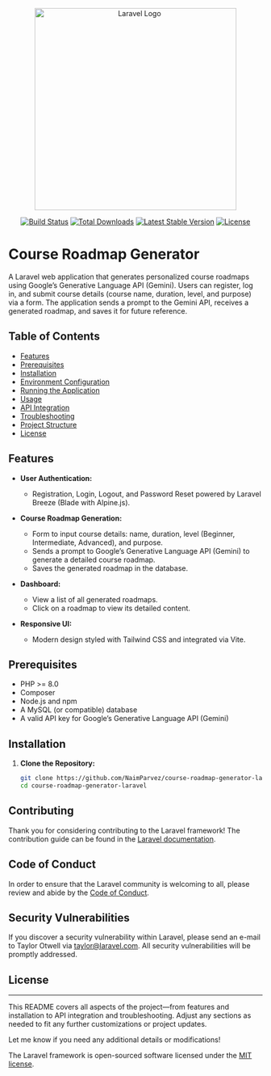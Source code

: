 <p align="center"><a href="https://laravel.com" target="_blank"><img src="https://raw.githubusercontent.com/laravel/art/master/logo-lockup/5%20SVG/2%20CMYK/1%20Full%20Color/laravel-logolockup-cmyk-red.svg" width="400" alt="Laravel Logo"></a></p>

<p align="center">
<a href="https://github.com/laravel/framework/actions"><img src="https://github.com/laravel/framework/workflows/tests/badge.svg" alt="Build Status"></a>
<a href="https://packagist.org/packages/laravel/framework"><img src="https://img.shields.io/packagist/dt/laravel/framework" alt="Total Downloads"></a>
<a href="https://packagist.org/packages/laravel/framework"><img src="https://img.shields.io/packagist/v/laravel/framework" alt="Latest Stable Version"></a>
<a href="https://packagist.org/packages/laravel/framework"><img src="https://img.shields.io/packagist/l/laravel/framework" alt="License"></a>
</p>

# Course Roadmap Generator

A Laravel web application that generates personalized course roadmaps using Google’s Generative Language API (Gemini). Users can register, log in, and submit course details (course name, duration, level, and purpose) via a form. The application sends a prompt to the Gemini API, receives a generated roadmap, and saves it for future reference.

## Table of Contents

- [Features](#features)
- [Prerequisites](#prerequisites)
- [Installation](#installation)
- [Environment Configuration](#environment-configuration)
- [Running the Application](#running-the-application)
- [Usage](#usage)
- [API Integration](#api-integration)
- [Troubleshooting](#troubleshooting)
- [Project Structure](#project-structure)
- [License](#license)

## Features

- **User Authentication:**  
  - Registration, Login, Logout, and Password Reset powered by Laravel Breeze (Blade with Alpine.js).
  
- **Course Roadmap Generation:**  
  - Form to input course details: name, duration, level (Beginner, Intermediate, Advanced), and purpose.
  - Sends a prompt to Google’s Generative Language API (Gemini) to generate a detailed course roadmap.
  - Saves the generated roadmap in the database.

- **Dashboard:**  
  - View a list of all generated roadmaps.
  - Click on a roadmap to view its detailed content.

- **Responsive UI:**  
  - Modern design styled with Tailwind CSS and integrated via Vite.

## Prerequisites

- PHP >= 8.0
- Composer
- Node.js and npm
- A MySQL (or compatible) database
- A valid API key for Google’s Generative Language API (Gemini)

## Installation

1. **Clone the Repository:**

   ```bash
   git clone https://github.com/NaimParvez/course-roadmap-generator-laravel.git
   cd course-roadmap-generator-laravel

## Contributing

Thank you for considering contributing to the Laravel framework! The contribution guide can be found in the [Laravel documentation](https://laravel.com/docs/contributions).

## Code of Conduct

In order to ensure that the Laravel community is welcoming to all, please review and abide by the [Code of Conduct](https://laravel.com/docs/contributions#code-of-conduct).

## Security Vulnerabilities

If you discover a security vulnerability within Laravel, please send an e-mail to Taylor Otwell via [taylor@laravel.com](mailto:taylor@laravel.com). All security vulnerabilities will be promptly addressed.

## License

---

This README covers all aspects of the project—from features and installation to API integration and troubleshooting. Adjust any sections as needed to fit any further customizations or project updates.

Let me know if you need any additional details or modifications!


The Laravel framework is open-sourced software licensed under the [MIT license](https://opensource.org/licenses/MIT).
